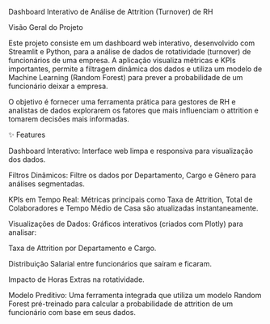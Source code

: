 Dashboard Interativo de Análise de Attrition (Turnover) de RH

Visão Geral do Projeto

Este projeto consiste em um dashboard web interativo, desenvolvido com Streamlit e Python, para a análise de dados de rotatividade (turnover) de funcionários de uma empresa. A aplicação visualiza métricas e KPIs importantes, permite a filtragem dinâmica dos dados e utiliza um modelo de Machine Learning (Random Forest) para prever a probabilidade de um funcionário deixar a empresa.

O objetivo é fornecer uma ferramenta prática para gestores de RH e analistas de dados explorarem os fatores que mais influenciam o attrition e tomarem decisões mais informadas.

✨ Features

Dashboard Interativo: Interface web limpa e responsiva para visualização dos dados.

Filtros Dinâmicos: Filtre os dados por Departamento, Cargo e Gênero para análises segmentadas.

KPIs em Tempo Real: Métricas principais como Taxa de Attrition, Total de Colaboradores e Tempo Médio de Casa são atualizadas instantaneamente.

Visualizações de Dados: Gráficos interativos (criados com Plotly) para analisar:

Taxa de Attrition por Departamento e Cargo.

Distribuição Salarial entre funcionários que saíram e ficaram.

Impacto de Horas Extras na rotatividade.

Modelo Preditivo: Uma ferramenta integrada que utiliza um modelo Random Forest pré-treinado para calcular a probabilidade de attrition de um funcionário com base em seus dados.

